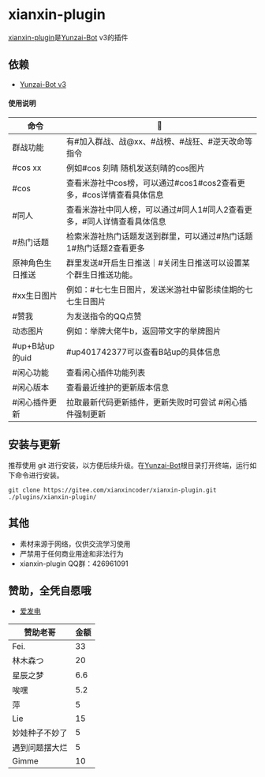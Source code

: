 # xianxin-plugin

[xianxin-plugin](https://gitee.com/xianxincoder/xianxin-plugin)是[Yunzai-Bot](https://gitee.com/Le-niao/Yunzai-Bot) v3的插件

## 依赖

- [Yunzai-Bot v3](https://gitee.com/Le-niao/Yunzai-Bot)

#### 使用说明


| 命令 | 🌰 |
| --- | --- |
| 群战功能 | 有#加入群战、战@xx、#战榜、#战狂、#逆天改命等指令 |
| #cos xx | 例如#cos 刻晴 随机发送刻晴的cos图片 |
| #cos | 查看米游社中cos榜，可以通过#cos1#cos2查看更多，#cos详情查看具体信息 |
| #同人 | 查看米游社中同人榜，可以通过#同人1#同人2查看更多，#同人详情查看具体信息 |
| #热门话题 | 检索米游社热门话题发送到群里，可以通过#热门话题1#热门话题2查看更多 |
| 原神角色生日推送 | 群里发送#开启生日推送｜#关闭生日推送可以设置某个群生日推送功能。 |
| #xx生日图片 | 例如：#七七生日图片，发送米游社中留影续佳期的七七生日图片 |
| #赞我 | 为发送指令的QQ点赞 |
| 动态图片 | 例如：举牌大佬牛b，返回带文字的举牌图片 |
| #up+B站up的uid | #up401742377可以查看B站up的具体信息 |
| #闲心功能 | 查看闲心插件功能列表 |
| #闲心版本 | 查看最近维护的更新版本信息 |
| #闲心插件更新 | 拉取最新代码更新插件，更新失败时可尝试 #闲心插件强制更新 |


## 安装与更新

推荐使用 git 进行安装，以方便后续升级。在[Yunzai-Bot](https://gitee.com/Le-niao/Yunzai-Bot)根目录打开终端，运行如下命令进行安装。

```base
git clone https://gitee.com/xianxincoder/xianxin-plugin.git ./plugins/xianxin-plugin/
```


## 其他
- 素材来源于网络，仅供交流学习使用
- 严禁用于任何商业用途和非法行为
- xianxin-plugin QQ群：426961091



## 赞助，全凭自愿哦

- [爱发电](https://afdian.net/@xianxin)


| 赞助老哥 | 金额 |
| --- | --- |
| Fei. | 33 |
| 林木森つ | 20 |
| 星辰之梦 | 6.6 |
| 唉嘿 | 5.2 |
| 萍| 5 |
| Lie| 15 |
| 妙娃种子不妙了| 5 |
| 遇到问题摆大烂| 5 |
| Gimme| 10 |



